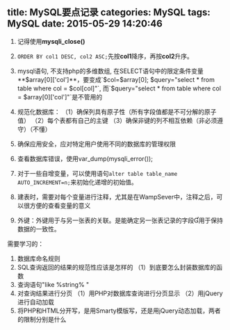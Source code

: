title: MySQL要点记录
categories: MySQL
tags: MySQL
date: 2015-05-29 14:20:46
---

1. 记得使用**mysqli_close()**

2. `ORDER BY col1 DESC, col2 ASC;`先按**col1**降序，再按**col2**升序。

3. mysql语句, 不支持php的多维数组, 在SELECT语句中的限定条件变量**$array[0]['col']**，要变成`$col=$array[0]; $query="select * from table where col = $col[col]"`, 而`$query="select * from table where col = $array[0]['col']"`是不管用的

4. 规范化数据库：
（1）确保列具有原子性（所有字段值都是不可分解的原子值）
（2）每个表都有自己的主键
（3）确保非键的列不相互依赖（非必须遵守）（不懂）

5. 确保应用安全，应对特定用户使用不同的数据库的管理权限

6. 查看数据库错误，使用var_dump(mysqli_error());

7. 对于一些自增变量，可以使用语句`alter table table_name AUTO_INCREMENT=n;`来初始化递增的初始值。

8. 建表时，需要对每个变量进行注释，尤其是在WampSever中，注释之后，可以很方便的查看变量的意义

9. 外键：外键用于与另一张表的关联。是能确定另一张表记录的字段用于保持数据的一致性。

需要学习的：
1. 数据库命名规则
2. SQL查询返回的结果的规范性应该是怎样的
	（1）到底要怎么封装数据库的函数
3. 查询语句"like %string% "
4. 对查询结果进行分页
	（1）用PHP对数据库查询进行分页显示
	（2）用jQuery进行自动加载
5. 将PHP和HTML分开写，是用Smarty模版写，还是用jQuery动态加载，两者的限制分别是什么